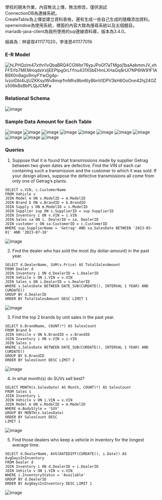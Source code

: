 學校的期末作業，內容無法上傳，無法修改，僅供測試  
ConnectionDB為連線系統。  
CreateTable為上傳並建立資料表格，還有生成一些自己生成的隨機添加資料。  
openwindow為使用系統，裡面的內容大致為搜尋系統以及五個題目。  
mariadb-java-client為我所使用的sql連線資料庫，版本為3.4.0。

組員為：林睿煜411177020，李淮恩411177016  

### E-R Model
![hLPHQzim47xthn1vQbaBRQ4CGWbr76ypJPoGf7aTMgoj1baAabmmJV_xhFF5Yb7MEMnlqdsVxljEEPtpg0rLfYnu431XSbEHmLXHaGq8rUI7NP6tW91F1AB9X0n9agx9myFYwOg4p-lvzoIDbl4iJjUZKKsylWv8mqrfmMhs9bn6tyBbnVtDPV3kH6OoOnn42hj24OZs506kBsBbPLQjJCMFa](https://github.com/rainlin138077/Car-Sales-Inquiry/assets/152964060/a6561697-44b7-4519-8b2c-1be64d36d66e)

### Relational Schema
![image](https://github.com/rainlin138077/Car-Sales-Inquiry/assets/152964060/5d0ae96b-4749-4a83-96b1-68597b1f2a84)

### Sample Data Amount for Each Table
![image](https://github.com/rainlin138077/Car-Sales-Inquiry/assets/152964060/54fdb46d-6eb8-486b-a530-f2bf6fe3fea0)
![image](https://github.com/rainlin138077/Car-Sales-Inquiry/assets/152964060/a6f72499-2624-484c-a02f-4e0f1c74ef25)
![image](https://github.com/rainlin138077/Car-Sales-Inquiry/assets/152964060/d7f6d0e3-a0bd-4e4e-8410-6945ad649208)
![image](https://github.com/rainlin138077/Car-Sales-Inquiry/assets/152964060/042a2d3e-a826-4a57-ab6d-ac866ab2da46)
![image](https://github.com/rainlin138077/Car-Sales-Inquiry/assets/152964060/62645bdc-856e-4664-996a-32c2f1a4b5f0)
![image](https://github.com/rainlin138077/Car-Sales-Inquiry/assets/152964060/d5b3fdc1-dd92-44d2-8e81-a3e5bf9cc5c3)
![image](https://github.com/rainlin138077/Car-Sales-Inquiry/assets/152964060/5c795e97-24a3-4025-9539-30e7a2d27a8f)
![image](https://github.com/rainlin138077/Car-Sales-Inquiry/assets/152964060/cb065835-1f30-4dc1-9422-98906ce082d7)
![image](https://github.com/rainlin138077/Car-Sales-Inquiry/assets/152964060/5898fbaa-cc21-4c47-be63-418411ccca92)
![image](https://github.com/rainlin138077/Car-Sales-Inquiry/assets/152964060/4d157267-72a0-42db-85b4-ed44445b0797)
![image](https://github.com/rainlin138077/Car-Sales-Inquiry/assets/152964060/367145e1-0028-4acd-872d-120d4ef57ef7)

### Queries
1. Suppose that it is found that transmissions made by supplier Getrag between two given dates are defective. Find the VIN of each car containing such a transmission and the customer to which it was sold. If your design allows, suppose the defective transmissions all come from only one of Getrag’s plants.
```
SELECT v.VIN, c.CustomerName
FROM Vehicle v
JOIN Model m ON v.ModelID = m.ModelID
JOIN Brand b ON v.BrandID = b.BrandID
JOIN Supply s ON m.ModelID = s.ModelID
JOIN Supplier sup ON s.SupplierID = sup.SupplierID
JOIN Inventory i ON v.VIN = i.VIN
JOIN Sales sa ON i. DealerID = sa. DealerID
JOIN customer c ON sa.CustomerID = c.CustomerID
WHERE sup.SupplierName = 'Getrag' AND sa.SalesDate BETWEEN '2023-05-01' AND '2023-07-10'
```
![image](https://github.com/rainlin138077/Car-Sales-Inquiry/assets/152964060/3831a4f7-9ae8-4f6b-b775-e0acdd0ebd26)

2. Find the dealer who has sold the most (by dollar-amount) in the past year.
```
SELECT d.DealerName, SUM(v.Price) AS TotalSalesAmount
FROM Dealer d
JOIN Inventory i ON d.DealerID = i.DealerID
JOIN Vehicle v ON i.VIN = v.VIN
JOIN Sales s ON i.DealerID = s.DealerID
WHERE s.SalesDate BETWEEN DATE_SUB(CURDATE(), INTERVAL 1 YEAR) AND CURDATE()
GROUP BY d.DealerID
ORDER BY TotalSalesAmount DESC LIMIT 1
```
![image](https://github.com/rainlin138077/Car-Sales-Inquiry/assets/152964060/6cecac32-b630-474b-a5e9-c5f40e552388)

3. Find the top 2 brands by unit sales in the past year.
```
SELECT b.BrandName, COUNT(*) AS SalesCount
FROM Brand b
JOIN Vehicle v ON b.BrandID = v.BrandID
JOIN Inventory i ON v.VIN = i.VIN
JOIN Sales s
WHERE s.SalesDate BETWEEN DATE_SUB(CURDATE(), INTERVAL 1 YEAR) AND CURDATE()
GROUP BY b.BrandID
ORDER BY SalesCount DESC LIMIT 2
```
![image](https://github.com/rainlin138077/Car-Sales-Inquiry/assets/152964060/b3883863-a686-4487-a57c-630ece6ee57a)

4. In what month(s) do SUVs sell best?
```
SELECT MONTH(s.SalesDate) AS Month, COUNT(*) AS SalesCount
FROM Sales s
JOIN Inventory i
JOIN Vehicle v ON i.VIN = v.VIN
JOIN Model m ON v.ModelID = m.ModelID
WHERE m.BodyStyle = 'SUV'
GROUP BY MONTH(s.SalesDate)
ORDER BY SalesCount DESC
LIMIT 1
```
![image](https://github.com/rainlin138077/Car-Sales-Inquiry/assets/152964060/81a94ff4-ddad-4517-a99f-3ce695df9162)

5. Find those dealers who keep a vehicle in inventory for the longest average time.
```
SELECT d.DealerName, AVG(DATEDIFF(CURDATE(), i.Date)) AS AvgDaysInInventory
FROM Dealer d
JOIN Inventory i ON d.DealerID = i.DealerID
JOIN Vehicle v ON i.VIN = v.VIN
WHERE i.InventoryStatus = 'Available'
GROUP BY d.DealerID
ORDER BY AvgDaysInInventory DESC LIMIT 1
```
![image](https://github.com/rainlin138077/Car-Sales-Inquiry/assets/152964060/1fee9de2-e7c7-465c-b423-b94bcfb890ae)
